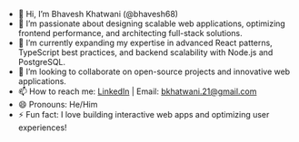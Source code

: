 - 👋 Hi, I’m Bhavesh Khatwani (@bhavesh68)  
- 👀 I’m passionate about designing scalable web applications, optimizing frontend performance, and architecting full-stack solutions.  
- 🌱 I’m currently expanding my expertise in advanced React patterns, TypeScript best practices, and backend scalability with Node.js and PostgreSQL.  
- 💞️ I’m looking to collaborate on open-source projects and innovative web applications.  
- 📫 How to reach me: [LinkedIn](https://www.linkedin.com/in/bhavesh68/) | Email: bkhatwani.21@gmail.com  
- 😄 Pronouns: He/Him  
- ⚡ Fun fact: I love building interactive web apps and optimizing user experiences!  

<!---
bhavesh68/bhavesh68 is a ✨ special ✨ repository because its `README.md` (this file) appears on your GitHub profile.
You can click the Preview link to take a look at your changes.
--->
